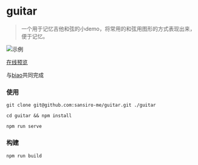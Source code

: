 # guitar

> 一个用于记忆吉他和弦的小demo，将常用的和弦用图形的方式表现出来，便于记忆。

![示例](http://cdn.521plus.com/images/guitar-example.jpg)

[在线预览](http://works.521plus.com/guitar)

与[biao](https://github.com/guoruibiao)共同完成


### 使用

```git clone git@github.com:sansiro-me/guitar.git ./guitar```

```cd guitar && npm install```

```npm run serve```

### 构建

```npm run build```